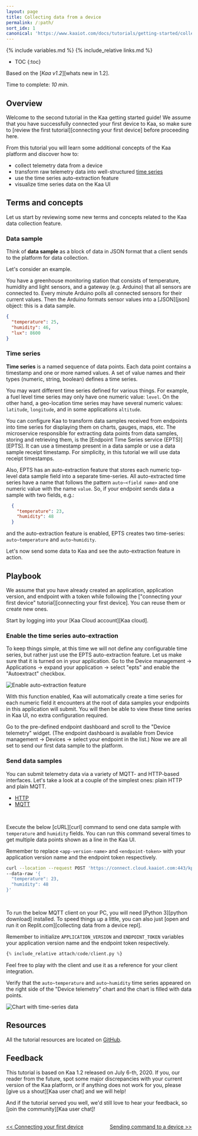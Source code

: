 ```yaml
---
layout: page
title: Collecting data from a device
permalink: /:path/
sort_idx: 1
canonical: 'https://www.kaaiot.com/docs/tutorials/getting-started/collecting-data-from-a-device'
---
```


{% include variables.md %}
{% include_relative links.md %}

* TOC
{:toc}

Based on the [*Kaa v1.2*][whats new in 1.2].

Time to complete: *10 min*.


<!-- TODO: add video link

<div align="center">
  <iframe width="640" height="385" src="https://www.youtube.com/" frameborder="0"
          allow="accelerometer; autoplay; encrypted-media; gyroscope; picture-in-picture" allowfullscreen></iframe>
</div> --->


## Overview

Welcome to the second tutorial in the Kaa getting started guide!
We assume that you have successfully connected your first device to Kaa, so make sure to [review the first tutorial][connecting your first device] before proceeding here.

From this tutorial you will learn some additional concepts of the Kaa platform and discover how to:

* collect telemetry data from a device
* transform raw telemetry data into well-structured [time series](https://en.wikipedia.org/wiki/Time_series)
* use the time series auto-extraction feature
* visualize time series data on the Kaa UI


## Terms and concepts

Let us start by reviewing some new terms and concepts related to the Kaa data collection feature.


### Data sample

Think of **data sample** as a block of data in JSON format that a client sends to the platform for data collection.

Let's consider an example.

You have a greenhouse monitoring station that consists of temperature, humidity and light sensors, and a gateway (e.g. Arduino) that all sensors are connected to.
Every minute Arduino polls all connected sensors for their current values.
Then the Arduino formats sensor values into a [JSON][json] object: this is a data sample.

```json
{
  "temperature": 25,
  "humidity": 46,
  "lux": 8600
}
```


### Time series

**Time series** is a named sequence of data points.
Each data point contains a timestamp and one or more named values.
A set of value names and their types (numeric, string, boolean) defines a time series.

You may want different time series defined for various things.
For example, a fuel level time series may only have one numeric value: `level`.
On the other hand, a geo-location time series may have several numeric values: `latitude`, `longitude`, and in some applications `altitude`.

You can configure Kaa to transform data samples received from endpoints into time series for displaying them on charts, gauges, maps, etc.
The microservice responsible for extracting data points from data samples, storing and retrieving them, is the [Endpoint Time Series service (EPTS)][EPTS].
It can use a timestamp present in a data sample or use a data sample receipt timestamp.
For simplicity, in this tutorial we will use data receipt timestamps.

Also, EPTS has an auto-extraction feature that stores each numeric top-level data sample field into a separate time-series.
All auto-extracted time series have a name that follows the pattern `auto~<field name>` and one numeric value with the name `value`.
So, if your endpoint sends data a sample with two fields, e.g.:

```json
  {
    "temperature": 23,
    "humidity": 48
  }
```

and the auto-extraction feature is enabled, EPTS creates two time-series: `auto~temperature` and `auto~humidity`. 

Let's now send some data to Kaa and see the auto-extraction feature in action.


## Playbook

We assume that you have already created an application, application version, and endpoint with a token while following the ["connecting your first device" tutorial][connecting your first device].
You can reuse them or create new ones.

Start by logging into your [Kaa Cloud account][Kaa cloud].


### Enable the time series auto-extraction

To keep things simple, at this time we will not define any configurable time series, but rather just use the EPTS auto-extraction feature.
Let us make sure that it is turned on in your application.
Go to the Device management -> Applications -> expand your application -> select "epts" and enable the "Autoextract" checkbox.

![Enable auto-extraction feature](attach/img/auto-extraction-feature.png)

With this function enabled, Kaa will automatically create a time series for each numeric field it encounters at the root of data samples your endpoints in this application will submit.
You will then be able to view these time series in Kaa UI, no extra configuration required.

Go to the pre-defined endpoint dashboard and scroll to the "Device telemetry" widget.
(The endpoint dashboard is available from Device management -> Devices -> select your endpoint in the list.)
Now we are all set to send our first data sample to the platform.


### Send data samples

You can submit telemetry data via a variety of MQTT- and HTTP-based interfaces.
Let's take a look at a couple of the simplest ones: plain HTTP and plain MQTT.

<ul class="nav nav-tabs">
  <li class="active"><a data-toggle="tab" href="#http-client">HTTP</a></li>
  <li><a data-toggle="tab" href="#mqtt-client">MQTT</a></li>
</ul>

<div class="tab-content"><div id="http-client" class="tab-pane fade in active" markdown="1"><br>

Execute the below [cURL][curl] command to send one data sample with `temperature` and `humidity` fields.
You can run this command several times to get multiple data points shown as a line in the Kaa UI.

Remember to replace `<app-version-name>` and `<endpoint-token>` with your application version name and the endpoint token respectively.

```bash
curl --location --request POST 'https://connect.cloud.kaaiot.com:443/kp1/<app-version-name>/dcx/<endpoint-token>/json' \
--data-raw '{
  "temperature": 23,
  "humidity": 48
}'
```

</div><div id="mqtt-client" class="tab-pane fade" markdown="1"><br>

To run the below MQTT client on your PC, you will need [Python 3][python download] installed.
To speed things up a little, you can also just [open and run it on Replit.com][collecting data from a device repl].

Remember to initialize `APPLICATION_VERSION` and `ENDPOINT_TOKEN` variables your application version name and the endpoint token respectively.

```python
{% include_relative attach/code/client.py %}
```

Feel free to play with the client and use it as a reference for your client integration.

</div></div>

Verify that the `auto~temperature` and `auto~humidity` time series appeared on the right side of the "Device telemetry" chart and the chart is filled with data points.

![Chart with time-series data](attach/img/chart-with-data.png)


## Resources

All the tutorial resources are located on [GitHub][code url].


## Feedback

This tutorial is based on Kaa 1.2 released on July 6-th, 2020.
If you, our reader from the future, spot some major discrepancies with your current version of the Kaa platform, or if anything does not work for you, please [give us a shout][Kaa user chat] and we will help!

And if the tutorial served you well, we'd still love to hear your feedback, so [join the community][Kaa user chat]!

<br/>
<div style="display: flex; justify-content: space-between;">
<div>
<a class="free_trial__button" href="{{connecting_your_first_device}}"><< Connecting your first device</a>
</div>
<div>
<a class="free_trial__button" href="{{sending_commands_to_device}}">Sending command to a device >></a>
</div>
</div>

[code url]:           https://github.com/kaaproject/kaa/tree/rel_1.3.0/doc/Tutorials/getting-started/collecting-data-from-a-device/attach/code
